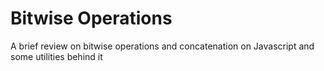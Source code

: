 # Bitwise Operations

A brief review on bitwise operations and concatenation on Javascript and some utilities behind it
